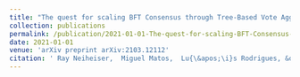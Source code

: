 ```yaml
---
title: "The quest for scaling BFT Consensus through Tree-Based Vote Aggregation"
collection: publications
permalink: /publication/2021-01-01-The-quest-for-scaling-BFT-Consensus-through-Tree-Based-Vote-Aggregation
date: 2021-01-01
venue: 'arXiv preprint arXiv:2103.12112'
citation: ' Ray Neiheiser,  Miguel Matos,  Lu{\&apos;\i}s Rodrigues, &quot;The quest for scaling BFT Consensus through Tree-Based Vote Aggregation.&quot; arXiv preprint arXiv:2103.12112, 2021.'
---
```

